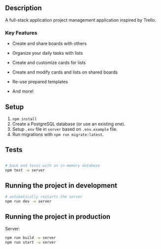 ## Description

A full-stack application project management application inspired by Trello.

### Key Features

* Create and share boards with others

* Organize your daily tasks with lists

* Create and customize cards for lists

* Create and modify cards and lists on shared boards

* Re-use prepared templates

* And more!


## Setup

1. `npm install`
2. Create a PostgreSQL database (or use an existing one).
3. Setup `.env` file in `server` based on `.env.example` file.
4. Run migrations with `npm run migrate:latest`.

## Tests

```bash

# back end tests with an in-memory database
npm test -w server
```

## Running the project in development

```bash
# automatically restarts the server
npm run dev -w server

```

## Running the project in production


Server:

```bash
npm run build -w server
npm run start -w server
```
